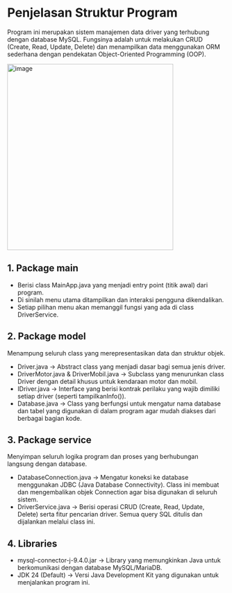 # Penjelasan Struktur Program
Program ini merupakan sistem manajemen data driver yang terhubung dengan database MySQL.
Fungsinya adalah untuk melakukan CRUD (Create, Read, Update, Delete) dan menampilkan data menggunakan ORM sederhana dengan pendekatan Object-Oriented Programming (OOP).

<img width="382" height="429" alt="image" src="https://github.com/user-attachments/assets/e97c2fbc-0a67-4a08-873e-8d3a816683b1" />


## 1. Package main
* Berisi class MainApp.java yang menjadi entry point (titik awal) dari program.
* Di sinilah menu utama ditampilkan dan interaksi pengguna dikendalikan.
* Setiap pilihan menu akan memanggil fungsi yang ada di class DriverService.

## 2. Package model
Menampung seluruh class yang merepresentasikan data dan struktur objek.
* Driver.java → Abstract class yang menjadi dasar bagi semua jenis driver.
* DriverMotor.java & DriverMobil.java → Subclass yang menurunkan class Driver dengan detail khusus untuk kendaraan motor dan mobil.
* IDriver.java → Interface yang berisi kontrak perilaku yang wajib dimiliki setiap driver (seperti tampilkanInfo()).
* Database.java → Class yang berfungsi untuk mengatur nama database dan tabel yang digunakan di dalam program agar mudah diakses dari berbagai bagian kode.

## 3. Package service
Menyimpan seluruh logika program dan proses yang berhubungan langsung dengan database.

* DatabaseConnection.java → Mengatur koneksi ke database menggunakan JDBC (Java Database Connectivity). Class ini membuat dan mengembalikan objek Connection agar bisa digunakan di seluruh sistem.
* DriverService.java → Berisi operasi CRUD (Create, Read, Update, Delete) serta fitur pencarian driver. Semua query SQL ditulis dan dijalankan melalui class ini.

## 4. Libraries

* mysql-connector-j-9.4.0.jar → Library yang memungkinkan Java untuk berkomunikasi dengan database MySQL/MariaDB.
* JDK 24 (Default) → Versi Java Development Kit yang digunakan untuk menjalankan program ini.
